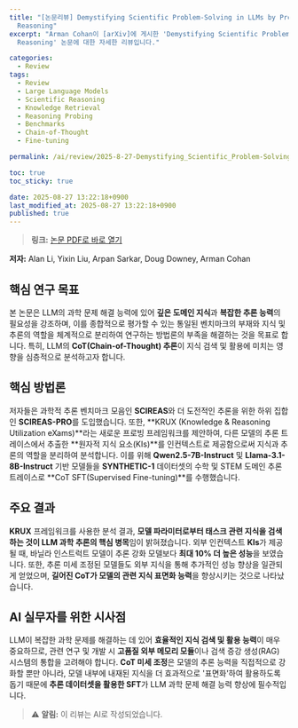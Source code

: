 ```yaml
---
title: "[논문리뷰] Demystifying Scientific Problem-Solving in LLMs by Probing Knowledge and
  Reasoning"
excerpt: "Arman Cohan이 [arXiv]에 게시한 'Demystifying Scientific Problem-Solving in LLMs by Probing Knowledge and
  Reasoning' 논문에 대한 자세한 리뷰입니다."

categories:
  - Review
tags:
  - Review
  - Large Language Models
  - Scientific Reasoning
  - Knowledge Retrieval
  - Reasoning Probing
  - Benchmarks
  - Chain-of-Thought
  - Fine-tuning

permalink: /ai/review/2025-8-27-Demystifying_Scientific_Problem-Solving_in_LLMs_by_Probing_Knowledge_and_Reasoning/

toc: true
toc_sticky: true

date: 2025-08-27 13:22:18+0900
last_modified_at: 2025-08-27 13:22:18+0900
published: true
---
```

> **링크:** [논문 PDF로 바로 열기](https://arxiv.org/abs/2508.19202)

**저자:** Alan Li, Yixin Liu, Arpan Sarkar, Doug Downey, Arman Cohan



## 핵심 연구 목표
본 논문은 LLM의 과학 문제 해결 능력에 있어 **깊은 도메인 지식**과 **복잡한 추론 능력**의 필요성을 강조하며, 이를 종합적으로 평가할 수 있는 통일된 벤치마크의 부재와 지식 및 추론의 역할을 체계적으로 분리하여 연구하는 방법론의 부족을 해결하는 것을 목표로 합니다. 특히, LLM의 **CoT(Chain-of-Thought) 추론**이 지식 검색 및 활용에 미치는 영향을 심층적으로 분석하고자 합니다.

## 핵심 방법론
저자들은 과학적 추론 벤치마크 모음인 **SCIREAS**와 더 도전적인 추론을 위한 하위 집합인 **SCIREAS-PRO**를 도입했습니다. 또한, **KRUX (Knowledge & Reasoning Utilization eXams)**라는 새로운 프로빙 프레임워크를 제안하여, 다른 모델의 추론 트레이스에서 추출한 **원자적 지식 요소(KIs)**를 인컨텍스트로 제공함으로써 지식과 추론의 역할을 분리하여 분석합니다. 이를 위해 **Qwen2.5-7B-Instruct** 및 **Llama-3.1-8B-Instruct** 기반 모델들을 **SYNTHETIC-1** 데이터셋의 수학 및 STEM 도메인 추론 트레이스로 **CoT SFT(Supervised Fine-tuning)**를 수행했습니다.

## 주요 결과
**KRUX** 프레임워크를 사용한 분석 결과, **모델 파라미터로부터 태스크 관련 지식을 검색하는 것이 LLM 과학 추론의 핵심 병목**임이 밝혀졌습니다. 외부 인컨텍스트 **KIs**가 제공될 때, 바닐라 인스트럭트 모델이 추론 강화 모델보다 **최대 10% 더 높은 성능**을 보였습니다. 또한, 추론 미세 조정된 모델들도 외부 지식을 통해 추가적인 성능 향상을 일관되게 얻었으며, **길어진 CoT가 모델의 관련 지식 표면화 능력**을 향상시키는 것으로 나타났습니다.

## AI 실무자를 위한 시사점
LLM이 복잡한 과학 문제를 해결하는 데 있어 **효율적인 지식 검색 및 활용 능력**이 매우 중요하므로, 관련 연구 및 개발 시 **고품질 외부 메모리 모듈**이나 검색 증강 생성(RAG) 시스템의 통합을 고려해야 합니다. **CoT 미세 조정**은 모델의 추론 능력을 직접적으로 강화할 뿐만 아니라, 모델 내부에 내재된 지식을 더 효과적으로 '표면화'하여 활용하도록 돕기 때문에 **추론 데이터셋을 활용한 SFT**가 LLM 과학 문제 해결 능력 향상에 필수적입니다.

> ⚠️ **알림:** 이 리뷰는 AI로 작성되었습니다.